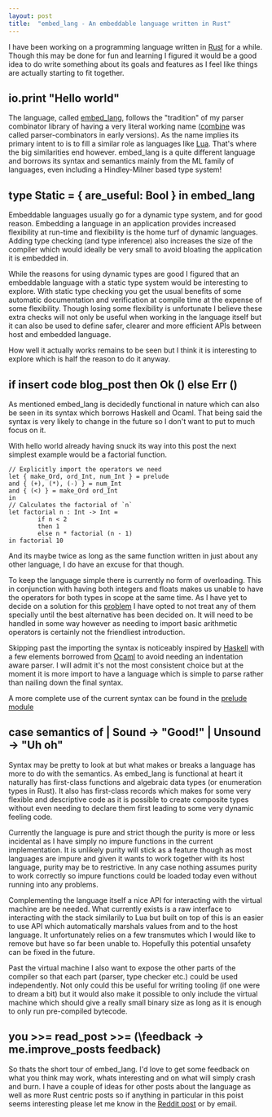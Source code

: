 ```yaml
---
layout: post
title:  "embed_lang - An embeddable language written in Rust"
---
```


I have been working on a programming language written in [Rust][] for a while. Though this may be done for fun and learning I figured it would be a good idea to do write something about its goals and features as I feel like things are actually starting to fit together.

## io.print "Hello world"

The language, called [embed_lang][], follows the "tradition" of my parser combinator library of having a very literal working name ([combine][] was called parser-combinators in early versions). As the name implies its primary intent to is to fill a similar role as languages like [Lua][]. That's where the big similarities end however. embed_lang is a quite different language and borrows its syntax and semantics mainly from the ML family of languages, even including a Hindley-Milner based type system!

[embed_lang]:https://github.com/Marwes/embed_lang
[combine]:https://github.com/Marwes/combine

## type Static = { are_useful: Bool } in embed_lang

Embeddable languages usually go for a dynamic type system, and for good reason. Embedding a language in an application provides increased flexibility at run-time and flexibility is the home turf of dynamic languages. Adding type checking (and type inference) also increases the size of the compiler which would ideally be very small to avoid bloating the application it is embedded in.

While the reasons for using dynamic types are good I figured that an embeddable language with a static type system would be interesting to explore. With static type checking you get the usual benefits of some automatic documentation and verification at compile time at the expense of some flexibility. Though losing some flexibility is unfortunate I believe these extra checks will not only be useful when working in the language itself but it can also be used to define safer, clearer and more efficient APIs between host and embedded language.

How well it actually works remains to be seen but I think it is interesting to explore which is half the reason to do it anyway.

## if insert code blog_post then Ok () else Err ()

As mentioned embed_lang is decidedly functional in nature which can also be seen in its syntax which borrows Haskell and Ocaml. That being said the syntax is very likely to change in the future so I don't want to put to much focus on it.

With hello world already having snuck its way into this post the next simplest example would be a factorial function.

    // Explicitly import the operators we need
    let { make_Ord, ord_Int, num_Int } = prelude
    and { (+), (*), (-) } = num_Int
    and { (<) } = make_Ord ord_Int
    in
    // Calculates the factorial of `n`
    let factorial n : Int -> Int =
            if n < 2
            then 1
            else n * factorial (n - 1)
    in factorial 10

And its maybe twice as long as the same function written in just about any other language, I do have an excuse for that though.

To keep the language simple there is currently no form of overloading. This in conjunction with having both integers and floats makes us unable to have the operators for both types in scope at the same time. As I have yet to decide on a solution for this [problem][easy ops] I have opted to not treat any of them specially until the best alternative has been decided on. It will need to be handled in some way however as needing to import basic arithmetic operators is certainly not the friendliest introduction.

[easy ops]:https://github.com/Marwes/embed_lang/issues/10

Skipping past the importing the syntax is noticeably inspired by [Haskell][] with a few elements borrowed from [Ocaml][] to avoid needing an indentation aware parser. I will admit it's not the most consistent choice but at the moment it is more import to have a language which is simple to parse rather than nailing down the final syntax.

A more complete use of the current syntax can be found in the [prelude module][]

[prelude module]:https://github.com/Marwes/embed_lang/blob/master/std/prelude.hs

## case semantics of | Sound -> "Good!" | Unsound -> "Uh oh"

Syntax may be pretty to look at but what makes or breaks a language has more to do with the semantics. As embed_lang is functional at heart it naturally has first-class functions and algebraic data types (or enumeration types in Rust). It also has first-class records which makes for some very flexible and descriptive code as it is possible to create composite types without even needing to declare them first leading to some very dynamic feeling code.

Currently the language is pure and strict though the purity is more or less incidental as I have simply no impure functions in the current implementation. It is unlikely purity will stick as a feature though as most languages are impure and given it wants to work together with its host language, purity may be to restrictive. In any case nothing assumes purity to work correctly so impure functions could be loaded today even without running into any problems.

Complementing the language itself a nice API for interacting with the virtual machine are be needed. What currently exists is a raw interface to interacting with the stack similarily to Lua but built on top of this is an easier to use API which automatically marshals values from and to the host language. It unfortunately relies on a few transmutes which I would like to remove but have so far been unable to. Hopefully this potential unsafety can be fixed in the future.

Past the virtual machine I also want to expose the other parts of the compiler so that each part (parser, type checker etc.) could be used independently. Not only could this be useful for writing tooling (if one were to dream a bit) but it would also make it possible to only include the virtual machine which should give a really small binary size as long as it is enough to only run pre-compiled bytecode.

## you >>= read_post >>= (\feedback -> me.improve_posts feedback)

So thats the short tour of embed_lang. I'd love to get some feedback on what you think may work, whats interesting and on what will simply crash and burn. I have a couple of ideas for other posts about the language as well as more Rust centric posts so if anything in particular in this poist seems interesting please let me know in the [Reddit post][] or by email.

[Lua]: http://www.lua.org
[Haskell]: http://www.haskell.org
[OCaml]: http://www.ocaml.org
[Rust]: http://www.rust-lang.org

[Reddit post]:https://www.reddit.com/r/rust/comments/3vns8b/embed_lang_an_embeddable_language_written_in_rust/
